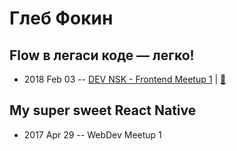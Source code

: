 # Глеб Фокин

## Flow в легаси коде — легко!
- 2018 Feb 03 -- [DEV NSK - Frontend Meetup 1](https://youtu.be/QkZhPpRhxSk)  | [:notebook:](https://docs.google.com/presentation/d/1vy_XNiHAKaieEeVcoLmd82Eg4GAH8fV24_j2HaBGmzg/edit)  
## My super sweet React Native
- 2017 Apr 29 -- WebDev Meetup 1    
